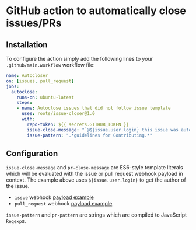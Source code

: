 # GitHub action to automatically close issues/PRs

## Installation

To configure the action simply add the following lines to your `.github/main.workflow` workflow file:

```yml
name: Autocloser
on: [issues, pull_request]
jobs:
  autoclose:
    runs-on: ubuntu-latest
    steps:
    - name: Autoclose issues that did not follow issue template
      uses: roots/issue-closer@1.0
      with:
        repo-token: ${{ secrets.GITHUB_TOKEN }}
        issue-close-message: "`@${issue.user.login} this issue was automatically closed because it did not follow the issue template`"
        issue-pattern: ".*guidelines for Contributing.*"
```

## Configuration

`issue-close-message` and `pr-close-message` are ES6-style template literals which will be evaluated with the issue or pull request
webhook payload in context. The example above uses `${issue.user.login}` to get the author of the issue.

* `issue` webhook [payload example](https://developer.github.com/v3/activity/events/types/#webhook-payload-example-15)
* `pull_request` webhook [payload example](https://developer.github.com/v3/activity/events/types/#webhook-payload-example-28)

`issue-pattern` and `pr-pattern` are strings which are compiled to JavaScript `Regexp`s.
